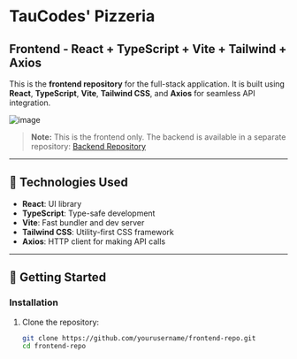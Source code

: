 # TauCodes' Pizzeria
## Frontend - React + TypeScript + Vite + Tailwind + Axios

This is the **frontend repository** for the full-stack application. It is built using **React**, **TypeScript**, **Vite**, **Tailwind CSS**, and **Axios** for seamless API integration.

![image](https://github.com/user-attachments/assets/fd3fbe05-325d-4e08-b77e-97b499ff8217)

> **Note:** This is the frontend only. The backend is available in a separate repository: [Backend Repository](https://github.com/TauhidSyed/pizza-backend)

---

## 🚀 Technologies Used

- **React**: UI library
- **TypeScript**: Type-safe development
- **Vite**: Fast bundler and dev server
- **Tailwind CSS**: Utility-first CSS framework
- **Axios**: HTTP client for making API calls

---

## 🔧 Getting Started

### Installation

1. Clone the repository:
   ```bash
   git clone https://github.com/yourusername/frontend-repo.git
   cd frontend-repo
   ```
